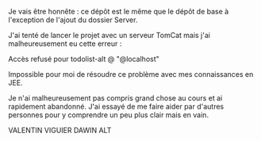 Je vais être honnête : ce dépôt est le même que le dépôt de base à l'exception de l'ajout du dossier Server.

J'ai tenté de lancer le projet avec un serveur TomCat mais j'ai malheureusement eu cette erreur :

Accès refusé pour todolist-alt @ "@localhost"

Impossible pour moi de résoudre ce problème avec mes connaissances en JEE.

Je n'ai malheureusement pas compris grand chose au cours et ai rapidement abandonné. J'ai essayé de me faire aider par d'autres personnes pour y comprendre un peu plus clair mais en vain.


VALENTIN VIGUIER DAWIN ALT
